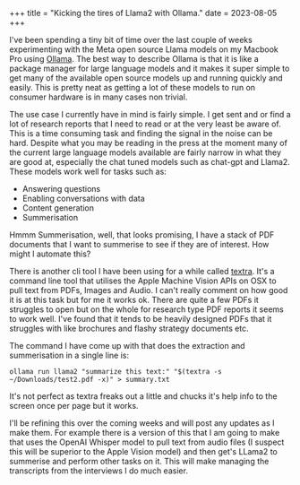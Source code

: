 +++
title = "Kicking the tires of Llama2 with Ollama."
date = 2023-08-05
+++

I've been spending a tiny bit of time over the last couple of weeks experimenting with the Meta open source Llama models on my Macbook Pro using [Ollama](https://github.com/jmorganca/ollama). The best way to describe Ollama is that it is like a package manager for large language models and it makes it super simple to get many of the available open source models up and running quickly and easily. This is pretty neat as getting a lot of these models to run on consumer hardware is in many cases non trivial.

The use case I currently have in mind is fairly simple. I get sent and or find a lot of research reports that I need to read or at the very least be aware of. This is a time consuming task and finding the signal in the noise can be hard. Despite what you may be reading in the press at the moment many of the current large language models available are fairly narrow in what they are good at, especially the chat tuned models such as chat-gpt and Llama2. These models work well for tasks such as:

* Answering questions
* Enabling conversations with data
* Content generation
* Summerisation

Hmmm Summerisation, well, that looks promising, I have a stack of PDF documents that I want to summerise to see if they are of interest. How might I automate this?

There is another cli tool I have been using for a while called [textra](https://github.com/freedmand/textra). It's a command line tool that utilises the Apple Machine Vision APIs on OSX to pull text from PDFs, Images and Audio. I can't really comment on how good it is at this task but for me it works ok. There are quite a few PDFs it struggles to open but on the whole for research type PDF reports it seems to work well. I've found that it tends to be heavily designed PDFs that it struggles with like brochures and flashy strategy documents etc.

The command I have come up with that does the extraction and summerisation in a single line is:

```text
ollama run llama2 "summarize this text:" "$(textra -s ~/Downloads/test2.pdf -x)" > summary.txt
```

It's not perfect as textra freaks out a little and chucks it's help info to the screen once per page but it works.

I'll be refining this over the coming weeks and will post any updates as I make them. For example there is a version of this that I am going to make that uses the OpenAI Whisper model to pull text from audio files (I suspect this will be superior to the Apple Vision model) and then get's LLama2 to summerise and perform other tasks on it. This will make managing the transcripts from the interviews I do much easier.
